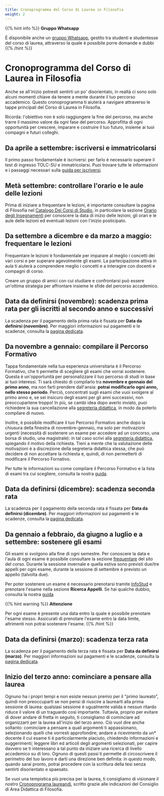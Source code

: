 ```yaml
---
title: Cronoprogramma del Corso di Laurea in Filosofia
weight: 2
---
```


{{% hint info %}}
<i class="fa-solid fa-circle-info" style="color: #74C0FC;"></i> **Gruppo Whatsapp**

È disponibile anche un [gruppo Whatsapp](https://chat.whatsapp.com/EkmxuQAovfjGUJ7SoTsLKy), gestito tra studenti e studentesse del corso di laurea, attraverso la quale è possibile porre domande e dubbi
{{% /hint %}}

# Cronoprogramma del Corso di Laurea in Filosofia

Anche se all'inizio potresti sentirti un po' disorientato, in realtà ci sono solo alcuni momenti chiave da tenere a mente durante il tuo percorso accademico. Questo cronoprogramma ti aiuterà a navigare attraverso le tappe principali del Corso di Laurea in Filosofia.

Ricorda: l'obiettivo non è solo raggiungere la fine del percorso, ma anche trarre il massimo valore da ogni fase del percorso. Approfitta di ogni opportunità per crescere, imparare e costruire il tuo futuro, insieme ai tuoi compagni e futuri colleghi.

## **Da aprile a settembre**: iscriversi e immatricolarsi
Il primo passo fondamentale è iscriversi: per farlo è necessario superare il test di ingresso TOLC-SU e immatricolarsi. Puoi trovare tutte le informazioni e i passaggi necessari sulla [guida per iscriversi](/33525/info/ABC/come-iscriversi/).


## **Metà settembre**: controllare l'orario e le aule delle lezioni
Prima di iniziare a frequentare le lezioni, è importante consultare la pagina di Filosofia nel [Catalogo Dei Corsi di Studio](https://corsidilaurea.uniroma1.it/it/course/33525), in particolare la sezione [Orario degli Insegnamenti](https://corsidilaurea.uniroma1.it/it/course/33525/attendance/timetable) per conoscere la data di inizio delle lezioni, gli orari e le aule delle lezioni ed eventuali lezioni con l'inizio posticipato.

## **Da settembre a dicembre e da marzo a maggio**: frequentare le lezioni
Frequentare le lezioni è fondamentale per imparare al meglio i concetti dei vari corsi e per superare agevolmente gli esami. La partecipazione attiva in aula ti aiuterà a comprendere meglio i concetti e a interagire con docenti e compagni di corso.

Creare un gruppo di amici con cui studiare e confrontarsi può essere un'ottima strategia per affrontare insieme le sfide del percorso accademico.

## **Data da definirsi (novembre)**: scadenza prima rata per gli iscritti al secondo anno e successivi
La scadenza per il pagamento della prima rata è fissata per **Data da definirsi (novembre)**. Per maggiori informazioni sui pagamenti e le scadenze, consulta la [pagina dedicata](https://www.uniroma1.it/it/pagina/contributi-e-agevolazioni).

## **Da novembre a gennaio**: compilare il Percorso Formativo
Tappa fondamentale nella tua esperienza universitaria è il Percorso Formativo, che ti permette di scegliere gli esami che vorrai sostenere. Questa è un'opportunità per personalizzare il tuo percorso di studi in base ai tuoi interessi. Ti sarà chiesto di compilarlo tra **novembre e gennaio del primo anno**, ma non farti prendere dall'ansia: **potrai modificarlo ogni anno, nello stesso periodo**. Perciò, concentrati sugli esami che vuoi svolgere al primo anno e, se sei insicuro degli esami per gli anni successivi, non preoccupartene troppo! In più, se cambi idea dopo averlo inviato, puoi richiedere la sua cancellazione alla [segreteria didattica](mailto:valentina.petito@uniroma1.it), in modo da poterlo compilare di nuovo.

Inoltre, è possibile modficare il tuo Percorso Formativo anche dopo la chiusura della finestra di novembre-gennaio, ma solo per motivazioni urgenti (necessità di sostenere un esame per accedere ad un concorso, una borsa di studio, una magistrale): in tal caso scrivi alla [segreteria didattica](mailto:valentina.petito@uniroma1.it), spiegando il motivo della richiesta. Tieni a mente che la valutazione delle motivazioni è a discrezione della segreteria didattica stessa, che può decidere di non accettare la richiesta e, quindi, di non permetterti di modificare il Percorso Fornativo.

Per tutte le informazioni su come compilare il Percorso Formativo e la lista di esami tra cui scegliere, consulta la nostra [guida](/33525/info/ABC/percorso-formativo).

## **Data da definirsi (dicembre)**: scadenza seconda rata
La scadenza per il pagamento della seconda rata è fissata per **Data da definirsi (dicembre)**. Per maggiori informazioni sui pagamenti e le scadenze, consulta la [pagina dedicata](https://www.uniroma1.it/it/pagina/contributi-e-agevolazioni).

## **Da gennaio a febbraio, da giugno a luglio e a settembre**: sostenere gli esami
Gli esami si svolgono alla fine di ogni semestre. Per conoscere la data e l'aula di ogni esame è possibile consultare la sezione [frequentare](ttps://www.corsidilaurea.uniroma1.it/it/corso/2024/29923/programmazione) del sito del corso. Durante la sessione invernale e quella estiva sono previsti due/tre appelli per ogni esame, durante la sessione di settembre è previsto un appello (talvolta due).

Per poter sostenere un esame è necessario prenotarsi tramite [InfoStud](https://www.studenti.uniroma1.it/phoenix/index.html#/) e prenotare l'esame nella sezione **Ricerca Appelli**. Se hai qualche dubbio, consulta la nostra [guida](/33525/info/ABC/esami)

{{% hint warning %}}
<i class="fa-solid fa-triangle-exclamation" style="color: #FFD43B;"></i>  **Attenzione**

Per ogni esame è presente una data entro la quale è possibile prenotare l'esame stesso. Assicurati di prenotare l'esame entro la data limite, altrimenti non potrai sostenere l'esame.
{{% /hint %}}

## **Data da definirsi (marzo)**: scadenza terza rata
La scadenza per il pagamento della terza rata è fissata per **Data da definirsi (marzo)**. Per maggiori informazioni sui pagamenti e le scadenze, consulta la [pagina dedicata](https://www.uniroma1.it/it/pagina/contributi-e-agevolazioni).

## **Inizio del terzo anno**: cominciare a pensare alla laurea
Ognuno ha i propri tempi e non esiste nessun premio per il "primo laureato", quindi non preoccuparti se non pensi di riuscire a laurearti alla prima sessione di laurea: qualsiasi sessione è ugualmente valida e nessun ritardo riduce il valore di un traguardo così importante. Tuttavia, proprio per evitare di dover andare di fretta in seguito, ti consigliamo di cominciare ad organizzarti per la laurea all'inizio del terzo anno. Ciò vuol dire anche soltanto: cominciare a pensare a quali argomenti ti appassionano, selezionando quelli che vorresti approfondire; andare a ricevimento da un* docente il cui esame ti è particolarmente piaciuto, chiedendo informazioni e suggerimenti; leggere libri ed articoli degli argomenti selezionati, per capire davvero se ti interessano a tal punto da iniziare una ricerca di livello accedemico su di loro. Ognuno di questi passi ti permette di circoscrivere il perimetro del tuo lavoro e darti una direzione ben definita: in questo modo, quando sarai pronto, potrai procedere con la scrittura della tesi senza sentirti disorientato e spaesato.

Se vuoi una tempistica più precisa per la laurea, ti consigliamo di visionare il nostro [Cronoprograma laureandi](/33525/info/ABC/cronoprogramma-laurea), scritto grazie alle indicazioni del Consiglio di Area Didattica di Filosofia.
